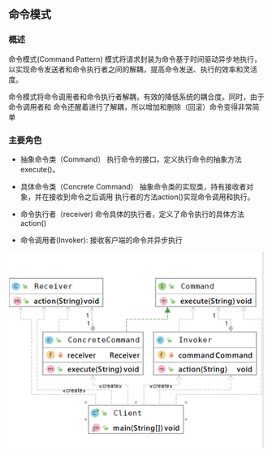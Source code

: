 ## 命令模式
### 概述
命令模式(Command Pattern) 模式将请求封装为命令基于时间驱动异步地执行，
以实现命令发送者和命令执行者之间的解耦，提高命令发送、执行的效率和灵活度。

命令模式将命令调用者和命令执行者解耦，有效的降低系统的耦合度。同时，由于命令调用者和
命令还醒着进行了解耦，所以增加和删除（回滚）命令变得非常简单

### 主要角色
- 抽象命令类（Command）
执行命令的接口，定义执行命令的抽象方法execute()。

- 具体命令类（Concrete Command）
抽象命令类的实现类，持有接收者对象，并在接收到命令之后调用
执行者的方法action()实现命令调用和执行。

- 命令执行者（receiver)
命令具体的执行者，定义了命令执行的具体方法action()

- 命令调用者(Invoker):
接收客户端的命令并异步执行

![](.README_images/a84c47be.png)     